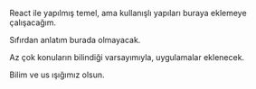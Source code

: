 React ile yapılmış temel, ama kullanışlı yapıları buraya eklemeye çalışacağım.

Sıfırdan anlatım burada olmayacak.

Az çok konuların bilindiği varsayımıyla, uygulamalar eklenecek.

Bilim ve us ışığımız olsun.
